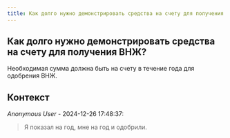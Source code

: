 ```yaml
---
title: Как долго нужно демонстрировать средства на счету для получения ВНЖ?
---
```


## Как долго нужно демонстрировать средства на счету для получения ВНЖ?

Необходимая сумма должна быть на счету в течение года для одобрения ВНЖ.

## Контекст

_Anonymous User_ - 2024-12-26 17:48:37:

> Я показал на год, мне на год и одобрили.
